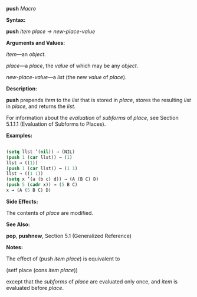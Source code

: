 **push** *Macro* 



**Syntax:** 



**push** *item place → new-place-value* 



**Arguments and Values:** 



*item*—an *object*. 



*place*—a *place*, the *value* of which may be any *object*. 



*new-place-value*—a *list* (the new *value* of *place*). 







 



 



**Description:** 



**push** prepends *item* to the *list* that is stored in *place*, stores the resulting *list* in *place*, and returns the *list*. 



For information about the *evaluation* of *subforms* of *place*, see Section 5.1.1.1 (Evaluation of Subforms to Places). 



**Examples:**
```lisp
 
(setq llst ’(nil)) → (NIL) 
(push 1 (car llst)) → (1) 
llst → ((1)) 
(push 1 (car llst)) → (1 1) 
llst → ((1 1)) 
(setq x ’(a (b c) d)) → (A (B C) D) 
(push 5 (cadr x)) → (5 B C) 
x → (A (5 B C) D) 

```
**Side Effects:** 



The contents of *place* are modified. 



**See Also:** 



**pop**, **pushnew**, Section 5.1 (Generalized Reference) 



**Notes:** 



The effect of (push *item place*) is equivalent to 



(setf place (cons *item place*)) 



except that the *subforms* of *place* are evaluated only once, and *item* is evaluated before *place*. 